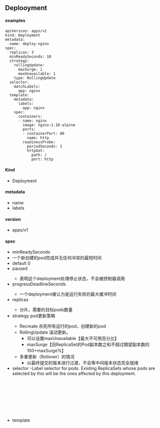 
## Deplooyment

#### examples

```
apiVersion: apps/v1
kind: Deployment
metadata:
  name: deploy-nginx
spec:
  replicas: 3
  minReadySeconds: 10
  strategy:
    rollingUpdate:
      maxSurge: 1
      maxUnavailable: 1
    type: RollingUpdate
  selector:
    matchLabels:
      app: nginx
  template:
    metadata:
      labels:
        app: nginx
    spec:
      containers:
      - name: nginx
        image: nginx:1.10-alpine
        ports:
        - containerPort: 80
          name: http
        readinessProbe:
          periodSeconds: 1
          httpGet:
            path: /
            port: http
```

#### Kind

- Deployment

#### metadata

- name
- labels

#### version

- apps/v1

#### spec

-  minReadySeconds	<integer>
  - 一个新创建的pod完成并无任何冲突的最短时间
  - default 0
- paused	<Bool>
  - 表明这个deployment处理停止状态，不会被控制器调用
- progressDeadlineSeconds	<integer>
  - 一个deployment被认为是运行失败的最大缓冲时间
- replicas	<integer>
  - 分片，需要的目标pods数量
- strategy	<Object> pod更新策略
  - Recreate 杀死所有运行的pod，创建新的pod
  - RollingUpdate 滚动更新。
    - 可以设置maxUnavailable【最大不可用百分比】
    - maxSurge【旧ReplicaSet的Pod副本数之和不超过期望副本数的100+maxSurge%】
  - 多重更新（Rollover）的情况
    - 以最终提交的版本进行过渡，不会等中间版本状态完全就绪 
- selector	<Object>
  -Label selector for pods. Existing ReplicaSets whose pods are selected by this will be the ones affected by this deployment.
- template	<Object> -required-
  - Template describes the pods that will be created.

#### Deployment的升级

- 镜像直接升级
  - kubectl set image deployment/deploy-nginx nginx=nginx:1.9.1
  - kubectl edit deployment/deploy-nginx 

- rolling-update更新RC【高版本不支持】
  - kubectl rolling-update redis-master -f redis-master-controller-v2.yaml
    - RC的名字（name）不能与旧RC的名字相同。
    - 在selector中应至少有一个Label与旧RC的Label不同，以标识其为新RC。在本例中新增了一个名为version的Label，以与旧RC进行区分
  - kubectl rolling-update redis-master --image=reids-master:2.0
  
- replace
  - kubectl get pod mypod -o yaml | sed 's/\(image: myimage\):.*$/\1:v4/' | kubectl replace -f - 【更新镜像版本(tag)到v4】


#### 暂停和恢复Deployment的部署操作

- kubectl rollout pause/resume deployment/nginx-deployment

#### 查看更新状态和查看更新历史记录

- 更新状态查看
  - kubectl rollout status deployment/deploy-nginx 
  - kubectl describe deployment/deploy-nginx
- 更新历史记录查看
  - kubectl rollout history deployment/deploy-nginx [--revision=<N> 【查看第几个版本的】]
  - kubectl rollout undo deployment/deploy-nginx [--to-revision=<N> 版本回退]

#### Pod的扩缩容

- Examples:
  - Scale a replicaset named 'foo' to 3.
    - kubectl scale --replicas=3 rs/foo
  - Scale a resource identified by type and name specified in "foo.yaml" to 3.
    - kubectl scale --replicas=3 -f foo.yaml
  - If the deployment named mysql's current size is 2, scale mysql to 3.
    - kubectl scale --current-replicas=2 --replicas=3 deployment/mysql
  - Scale multiple replication controllers.
    - kubectl scale --replicas=5 rc/foo rc/bar rc/baz
  - Scale statefulset named 'web' to 3.
    - kubectl scale --replicas=3 statefulset/web
